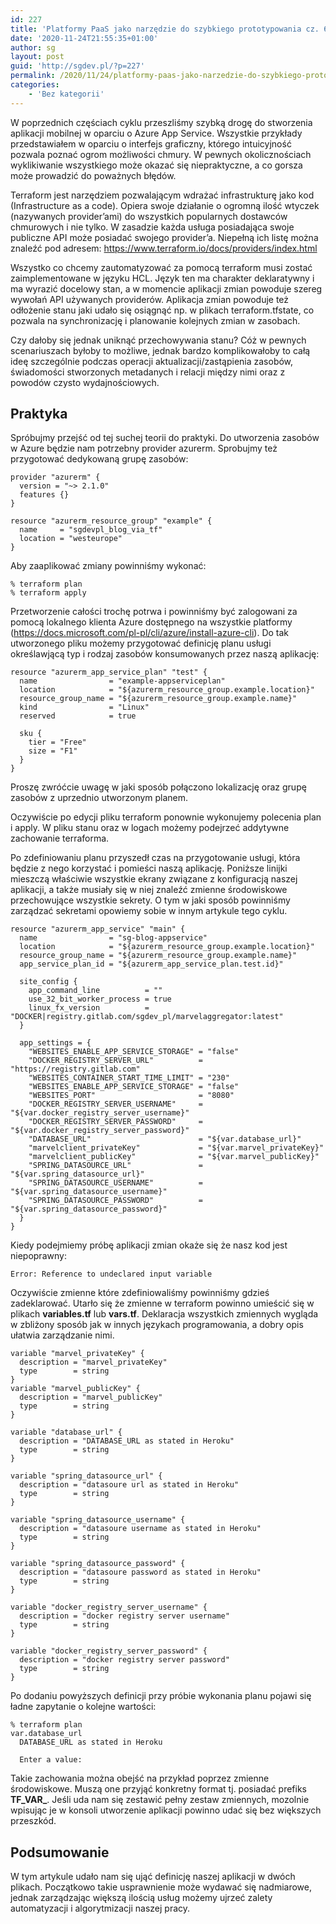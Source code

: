 ```yaml
---
id: 227
title: 'Platformy PaaS jako narzędzie do szybkiego prototypowania cz. 6. – Terraform'
date: '2020-11-24T21:55:35+01:00'
author: sg
layout: post
guid: 'http://sgdev.pl/?p=227'
permalink: /2020/11/24/platformy-paas-jako-narzedzie-do-szybkiego-prototypowania-cz-6-terraform/
categories:
    - 'Bez kategorii'
---
```


W poprzednich częściach cyklu przeszliśmy szybką drogę do stworzenia aplikacji mobilnej w oparciu o Azure App Service. Wszystkie przykłady przedstawiałem w oparciu o interfejs graficzny, którego intuicyjność pozwala poznać ogrom możliwości chmury. W pewnych okolicznościach wyklikiwanie wszystkiego może okazać się niepraktyczne, a co gorsza może prowadzić do poważnych błędów.

Terraform jest narzędziem pozwalającym wdrażać infrastrukturę jako kod (Infrastructure as a code). Opiera swoje działanie o ogromną ilość wtyczek (nazywanych provider’ami) do wszystkich popularnych dostawców chmurowych i nie tylko. W zasadzie każda usługa posiadająca swoje publiczne API może posiadać swojego provider’a. Niepełną ich listę można znaleźć pod adresem: https://www.terraform.io/docs/providers/index.html

Wszystko co chcemy zautomatyzować za pomocą terraform musi zostać zaimplementowane w języku HCL. Język ten ma charakter deklaratywny i ma wyrazić docelowy stan, a w momencie aplikacji zmian powoduje szereg wywołań API używanych providerów. Aplikacja zmian powoduje też odłożenie stanu jaki udało się osiągnąć np. w plikach terraform.tfstate, co pozwala na synchronizację i planowanie kolejnych zmian w zasobach.

Czy dałoby się jednak uniknąć przechowywania stanu? Cóż w pewnych scenariuszach byłoby to możliwe, jednak bardzo komplikowałoby to całą ideę szczególnie podczas operacji aktualizacji/zastąpienia zasobów, świadomości stworzonych metadanych i relacji między nimi oraz z powodów czysto wydajnościowych.

## Praktyka

Spróbujmy przejść od tej suchej teorii do praktyki. Do utworzenia zasobów w Azure będzie nam potrzebny provider azurerm. Sprobujmy też przygotować dedykowaną grupę zasobów:

```
provider "azurerm" {
  version = "~> 2.1.0"
  features {}
}

resource "azurerm_resource_group" "example" {
  name     = "sgdevpl_blog_via_tf"
  location = "westeurope"
}
```


Aby zaaplikować zmiany powinniśmy wykonać:

```
% terraform plan
% terraform apply
```

Przetworzenie całości trochę potrwa i powinniśmy być zalogowani za pomocą lokalnego klienta Azure dostępnego na wszystkie platformy (<https://docs.microsoft.com/pl-pl/cli/azure/install-azure-cli>). Do tak utworzonego pliku możemy przygotować definicję planu usługi określawjącą typ i rodzaj zasobów konsumowanych przez naszą aplikację:

```
resource "azurerm_app_service_plan" "test" {
  name                = "example-appserviceplan"
  location            = "${azurerm_resource_group.example.location}"
  resource_group_name = "${azurerm_resource_group.example.name}"
  kind                = "Linux"
  reserved            = true

  sku {
    tier = "Free"
    size = "F1"
  }
}
```


Proszę zwróćcie uwagę w jaki sposób połączono lokalizację oraz grupę zasobów z uprzednio utworzonym planem.

Oczywiście po edycji pliku terraform ponownie wykonujemy polecenia plan i apply. W pliku stanu oraz w logach możemy podejrzeć addytywne zachowanie terraforma.

Po zdefiniowaniu planu przyszedł czas na przygotowanie usługi, która będzie z nego korzystać i pomieści naszą aplikację. Poniższe linijki mieszczą właściwie wszystkie ekrany związane z konfiguracją naszej aplikacji, a także musiały się w niej znaleźć zmienne środowiskowe przechowujące wszystkie sekrety. O tym w jaki sposób powinniśmy zarządzać sekretami opowiemy sobie w innym artykule tego cyklu.

```
resource "azurerm_app_service" "main" {
  name                = "sg-blog-appservice"
  location            = "${azurerm_resource_group.example.location}"
  resource_group_name = "${azurerm_resource_group.example.name}"
  app_service_plan_id = "${azurerm_app_service_plan.test.id}"

  site_config {
    app_command_line          = ""
    use_32_bit_worker_process = true
    linux_fx_version          = "DOCKER|registry.gitlab.com/sgdev_pl/marvelaggregator:latest"
  }

  app_settings = {
    "WEBSITES_ENABLE_APP_SERVICE_STORAGE" = "false"
    "DOCKER_REGISTRY_SERVER_URL"          = "https://registry.gitlab.com"
    "WEBSITES_CONTAINER_START_TIME_LIMIT" = "230"
    "WEBSITES_ENABLE_APP_SERVICE_STORAGE" = "false"
    "WEBSITES_PORT"                       = "8080"
    "DOCKER_REGISTRY_SERVER_USERNAME"     = "${var.docker_registry_server_username}"
    "DOCKER_REGISTRY_SERVER_PASSWORD"     = "${var.docker_registry_server_password}"
    "DATABASE_URL"                        = "${var.database_url}"
    "marvelclient_privateKey"             = "${var.marvel_privateKey}"
    "marvelclient_publicKey"              = "${var.marvel_publicKey}"
    "SPRING_DATASOURCE_URL"               = "${var.spring_datasource_url}"
    "SPRING_DATASOURCE_USERNAME"          = "${var.spring_datasource_username}"
    "SPRING_DATASOURCE_PASSWORD"          = "${var.spring_datasource_password}"
  }
}

```

Kiedy podejmiemy próbę aplikacji zmian okaże się że nasz kod jest niepoprawny:

```
Error: Reference to undeclared input variable

```

Oczywiście zmienne które zdefiniowaliśmy powinniśmy gdzieś zadeklarować. Utarło się że zmienne w terraform powinno umieścić się w plikach **variables.tf** lub **vars.tf**. Deklaracja wszystkich zmiennych wygląda w zbliżony sposób jak w innych językach programowania, a dobry opis ułatwia zarządzanie nimi.

```
variable "marvel_privateKey" {
  description = "marvel_privateKey"
  type        = string
}
variable "marvel_publicKey" {
  description = "marvel_publicKey"
  type        = string
}

variable "database_url" {
  description = "DATABASE_URL as stated in Heroku"
  type        = string
}

variable "spring_datasource_url" {
  description = "datasoure url as stated in Heroku"
  type        = string
}

variable "spring_datasource_username" {
  description = "datasoure username as stated in Heroku"
  type        = string
}

variable "spring_datasource_password" {
  description = "datasoure password as stated in Heroku"
  type        = string
}

variable "docker_registry_server_username" {
  description = "docker registry server username"
  type        = string
}

variable "docker_registry_server_password" {
  description = "docker registry server password"
  type        = string
}

```

Po dodaniu powyższych definicji przy próbie wykonania planu pojawi się ładne zapytanie o kolejne wartości:

```
% terraform plan     
var.database_url
  DATABASE_URL as stated in Heroku

  Enter a value: 

```

Takie zachowania można obejść na przykład poprzez zmienne środowiskowe. Muszą one przyjąć konkretny format tj. posiadać prefiks **TF\_VAR\_**. Jeśli uda nam się zestawić pełny zestaw zmiennych, mozolnie wpisując je w konsoli utworzenie aplikacji powinno udać się bez większych przeszkód.

## Podsumowanie

W tym artykule udało nam się ująć definicję naszej aplikacji w dwóch plikach. Początkowo takie usprawnienie może wydawać się nadmiarowe, jednak zarządzając większą ilością usług możemy ujrzeć zalety automatyzacji i algorytmizacji naszej pracy.